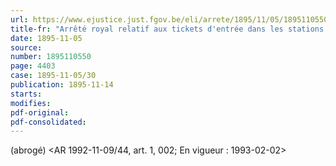 ```yaml
---
url: https://www.ejustice.just.fgov.be/eli/arrete/1895/11/05/1895110550/justel
title-fr: "Arrêté royal relatif aux tickets d'entrée dans les stations des chemins de fer de l'Etat. Voir modification(s)"
date: 1895-11-05
source:
number: 1895110550
page: 4403
case: 1895-11-05/30
publication: 1895-11-14
starts:
modifies:
pdf-original:
pdf-consolidated:
---
```


(abrogé) <AR 1992-11-09/44, art. 1, 002;  En vigueur :  1993-02-02>

